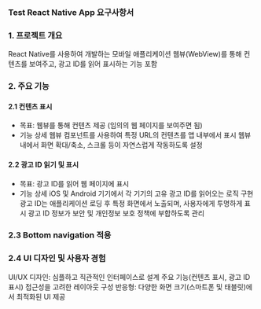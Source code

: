 ### Test React Native App 요구사항서

### 1. 프로젝트 개요
React Native를 사용하여 개발하는 모바일 애플리케이션
웹뷰(WebView)를 통해 컨텐츠를 보여주고, 광고 ID를 읽어 표시하는 기능 포함

### 2. 주요 기능
#### 2.1 컨텐츠 표시
- 목표: 웹뷰를 통해 컨텐츠 제공 (임의의 웹 페이지를 보여주면 됨)
- 기능 상세
웹뷰 컴포넌트를 사용하여 특정 URL의 컨텐츠를 앱 내부에서 표시
웹뷰 내에서 화면 확대/축소, 스크롤 등이 자연스럽게 작동하도록 설정

#### 2.2 광고 ID 읽기 및 표시
- 목표: 광고 ID를 읽어 웹 페이지에 표시
- 기능 상세
iOS 및 Android 기기에서 각 기기의 고유 광고 ID를 읽어오는 로직 구현
광고 ID는 애플리케이션 로딩 후 특정 화면에서 노출되며, 사용자에게 투명하게 표시
광고 ID 정보가 보안 및 개인정보 보호 정책에 부합하도록 관리

### 2.3 Bottom navigation 적용

### 2.4 UI 디자인 및 사용자 경험
UI/UX 디자인:
심플하고 직관적인 인터페이스로 설계
주요 기능(컨텐츠 표시, 광고 ID 표시) 접근성을 고려한 레이아웃 구성
반응형:
다양한 화면 크기(스마트폰 및 태블릿)에서 최적화된 UI 제공